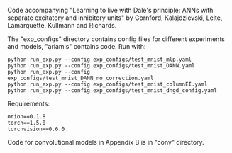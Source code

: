 Code accompanying "Learning to live with Dale's principle: ANNs with separate excitatory and inhibitory units" by Cornford, Kalajdzievski, Leite, Lamarquette, Kullmann and Richards. 

The "exp_configs" directory contains config files for different experiments and models, "ariamis" contains code. Run with:

```
python run_exp.py --config exp_configs/test_mnist_mlp.yaml
python run_exp.py --config exp_configs/test_mnist_DANN.yaml
python run_exp.py --config exp_configs/test_mnist_DANN_no_correction.yaml
python run_exp.py --config exp_configs/test_mnist_columnEI.yaml
python run_exp.py --config exp_configs/test_mnist_dngd_config.yaml
```

Requirements:
```
orion==0.1.8
torch==1.5.0
torchvision==0.6.0
```

Code for convolutional models in Appendix B is in "conv" directory. 